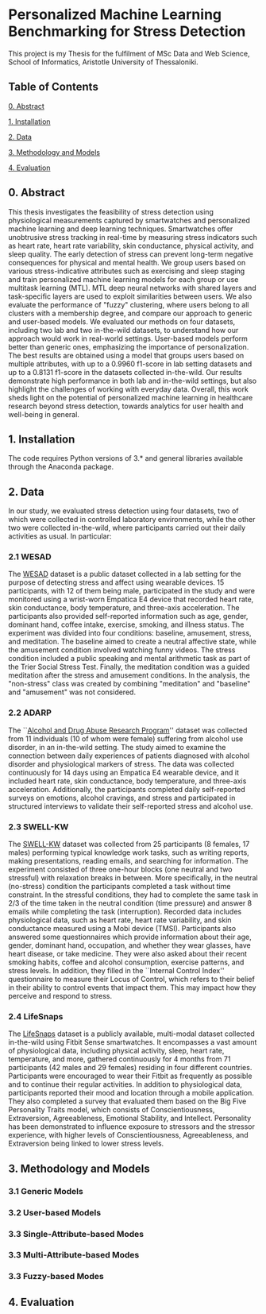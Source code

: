 # Personalized Machine Learning Benchmarking for Stress Detection

This project is my Thesis for the fulfilment of MSc Data and Web Science, School of Informatics, Aristotle University of Thessaloniki.

## Table of Contents

[0. Abstract](https://github.com/vickypar/personalized_ml_for_stress_prediction#0-abstract)

[1. Installation](https://github.com/vickypar/personalized_ml_for_stress_prediction#1-installation)

[2. Data](https://github.com/vickypar/personalized_ml_for_stress_prediction#2-data)

[3. Methodology and Models](https://github.com/vickypar/personalized_ml_for_stress_prediction#3-methodology-and-models)

[4. Evaluation](https://github.com/vickypar/personalized_ml_for_stress_prediction#4-evaluation)

## 0. Abstract
This thesis investigates the feasibility of stress detection using physiological measurements captured by smartwatches and personalized machine learning and deep learning techniques. Smartwatches offer unobtrusive stress tracking in real-time by measuring stress indicators such as heart rate, heart rate variability, skin conductance, physical activity, and sleep quality. The early detection of stress can prevent long-term negative consequences for physical and mental health. We group users based on various stress-indicative attributes such as exercising and sleep staging and train personalized machine learning models for each group or use multitask learning (MTL). MTL deep neural networks with shared layers and task-specific layers are used to exploit similarities between users. We also evaluate the performance of "fuzzy" clustering, where users belong to all clusters with a membership degree, and compare our approach to generic and user-based models. We evaluated our methods on four datasets, including two lab and two in-the-wild datasets, to understand how our approach would work in real-world settings. User-based models perform better than generic ones, emphasizing the importance of personalization. The best results are obtained using a model that groups users based on multiple attributes, with up to a 0.9960 f1-score in lab setting datasets and up to a 0.8131 f1-score in the datasets collected in-the-wild. Our results demonstrate high performance in both lab and in-the-wild settings, but also highlight the challenges of working with everyday data. Overall, this work sheds light on the potential of personalized machine learning in healthcare research beyond stress detection, towards analytics for user health and well-being in general.

## 1. Installation
The code requires Python versions of 3.* and general libraries available through the Anaconda package.

## 2. Data
In our study, we evaluated stress detection using four datasets, two of which were collected in controlled laboratory environments, while the other two were collected in-the-wild, where participants carried out their daily activities as usual. In particular:

### 2.1 WESAD
The [WESAD](https://archive.ics.uci.edu/ml/datasets/WESAD+%28Wearable+Stress+and+Affect+Detection%29) dataset is a public dataset collected in a lab setting for the purpose of detecting stress and affect using wearable devices. 15 participants, with 12 of them being male, participated in the study and were monitored using a wrist-worn Empatica E4 device that recorded heart rate, skin conductance, body temperature, and three-axis acceleration. The participants also provided self-reported information such as age, gender, dominant hand, coffee intake, exercise, smoking, and illness status. The experiment was divided into four conditions: baseline, amusement, stress, and meditation. The baseline aimed to create a neutral affective state, while the amusement condition involved watching funny videos. The stress condition included a public speaking and mental arithmetic task as part of the Trier Social Stress Test. Finally, the meditation condition was a guided meditation after the stress and amusement conditions. In the analysis, the "non-stress" class was created by combining "meditation" and "baseline" and "amusement" was not considered.

### 2.2 ADARP
The ``[Alcohol and Drug Abuse Research Program](https://zenodo.org/record/6640290#.Y-zvm61Bw7d)'' dataset was collected from 11 individuals (10 of whom were female) suffering from alcohol use disorder, in an in-the-wild setting. The study aimed to examine the connection between daily experiences of patients diagnosed with alcohol disorder and physiological markers of stress. The data was collected continuously for 14 days using an Empatica E4 wearable device, and it included heart rate, skin conductance, body temperature, and three-axis acceleration. Additionally, the participants completed daily self-reported surveys on emotions, alcohol cravings, and stress and participated in structured interviews to validate their self-reported stress and alcohol use. 
 
### 2.3 SWELL-KW
The [SWELL-KW](https://easy.dans.knaw.nl/ui/datasets/id/easy-dataset:58624/tab/2) dataset was collected from 25 participants (8 females, 17 males) performing typical knowledge work tasks, such as writing reports, making presentations, reading emails, and searching for information. The experiment consisted of three one-hour blocks (one neutral and two stressful) with relaxation breaks in between. More specifically, in the neutral (no-stress) condition the participants completed a task without time constraint. In the stressful conditions, they had to complete the same task in 2/3 of the time taken in the neutral condition (time pressure) and answer 8 emails while completing the task (interruption). Recorded data includes physiological data, such as heart rate, heart rate variability, and skin conductance measured using a Mobi device (TMSI). Participants also answered some questionnaires which provide information about their age, gender, dominant hand, occupation, and whether they wear glasses, have heart disease, or take medicine. They were also asked about their recent smoking habits, coffee and alcohol consumption, exercise patterns, and stress levels. In addition, they filled in the ``Internal Control Index'' questionnaire to measure their Locus of Control, which refers to their belief in their ability to control events that impact them. This may impact how they perceive and respond to stress.

### 2.4 LifeSnaps
The [LifeSnaps](https://zenodo.org/record/6832242?token=eyJhbGciOiJIUzUxMiIsImV4cCI6MTY4OTI4NTU5OSwiaWF0IjoxNjU3NzkwNDAxfQ.eyJkYXRhIjp7InJlY2lkIjo2ODMyMjQyfSwiaWQiOjI0NjU2LCJybmQiOiIwMDI3MjcwMiJ9.0dOhspFs0wGL-UWIKIBxuhN41y7jGx5xoNj-KqtbMRIZ6IZtFmVPdx5nU1SDGu94Dyt2LTPeqCfrU-A2XLVgIw#.Y-z1W61Bw7e) dataset is a publicly available, multi-modal dataset collected in-the-wild using Fitbit Sense smartwatches. It encompasses a vast amount of physiological data, including physical activity, sleep, heart rate, temperature, and more, gathered continuously for 4 months from 71 participants (42 males and 29 females) residing in four different countries. Participants were encouraged to wear their Fitbit as frequently as possible and to continue their regular activities. In addition to physiological data, participants reported their mood and location through a mobile application. They also completed a survey that evaluated them based on the Big Five Personality Traits model, which consists of Conscientiousness, Extraversion, Agreeableness, Emotional Stability, and Intellect. Personality has been demonstrated to influence exposure to stressors and the stressor experience, with higher levels of Conscientiousness, Agreeableness, and Extraversion being linked to lower stress levels. 

## 3. Methodology and Models

### 3.1 Generic Models
### 3.2 User-based Models 
### 3.3 Single-Attribute-based Modes
### 3.3 Multi-Attribute-based Modes
### 3.3 Fuzzy-based Modes

## 4. Evaluation
